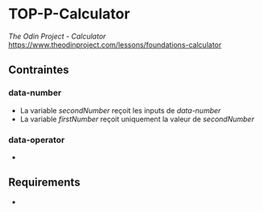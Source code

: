 # TOP-P-Calculator

*The Odin Project - Calculator*
https://www.theodinproject.com/lessons/foundations-calculator

## Contraintes

### data-number

- La variable *secondNumber* reçoit les inputs de *data-number*
- La variable *firstNumber* reçoit uniquement la valeur de *secondNumber*

### data-operator

- 

## Requirements

- 
